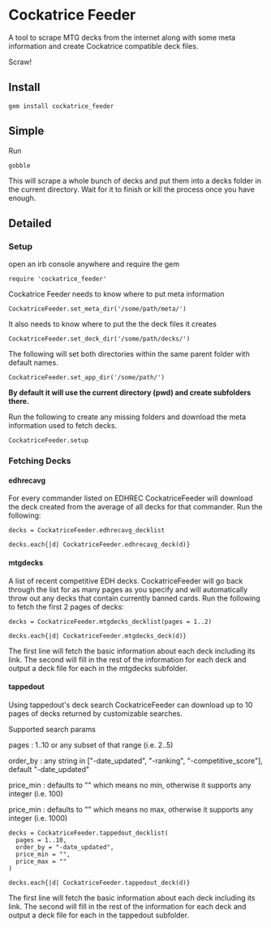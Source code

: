 # Cockatrice Feeder
A tool to scrape MTG decks from the internet along with some meta information and create Cockatrice compatible deck files.

Scraw!

## Install
`gem install cockatrice_feeder`

## Simple
Run
```
gobble
```

This will scrape a whole bunch of decks and put them into a decks folder in the current directory. Wait for it to finish or kill the process once you have enough.

## Detailed

### Setup
open an irb console anywhere and require the gem

`require 'cockatrice_feeder'`

Cockatrice Feeder needs to know where to put meta information

`CockatriceFeeder.set_meta_dir('/some/path/meta/')`

It also needs to know where to put the the deck files it creates

`CockatriceFeeder.set_deck_dir('/some/path/decks/')`

The following will set both directories within the same parent folder with default names.

`CockatriceFeeder.set_app_dir('/some/path/')`

**By default it will use the current directory (pwd) and create subfolders there.**

Run the following to create any missing folders and download the meta information used to fetch decks.

`CockatriceFeeder.setup`

### Fetching Decks

#### edhrecavg
For every commander listed on EDHREC CockatriceFeeder will download the deck created from the average of all decks for that commander. Run the following:

```
decks = CockatriceFeeder.edhrecavg_decklist

decks.each{|d| CockatriceFeeder.edhrecavg_deck(d)}
```

#### mtgdecks
A list of recent competitive EDH decks. CockatriceFeeder will go back through the list for as many pages as you specify and will automatically throw out any decks that contain currently banned cards. Run the following to fetch the first 2 pages of decks:

```
decks = CockatriceFeeder.mtgdecks_decklist(pages = 1..2)

decks.each{|d| CockatriceFeeder.mtgdecks_deck(d)}
```

The first line will fetch the basic information about each deck including its link. The second will fill in the rest of the information for each deck and output a deck file for each in the mtgdecks subfolder.

#### tappedout
Using tappedout's deck search CockatriceFeeder can download up to 10 pages of decks returned by customizable searches.

Supported search params

pages
: 1..10 or any subset of that range (i.e. 2..5)

order_by
: any string in ["-date_updated", "-ranking", "-competitive_score"], default "-date_updated"

price_min
: defaults to "" which means no min, otherwise it supports any integer (i.e. 100)

price_min
: defaults to "" which means no max, otherwise it supports any integer (i.e. 1000)

```
decks = CockatriceFeeder.tappedout_decklist(
  pages = 1..10,
  order_by = "-date_updated",
  price_min = "",
  price_max = ""
)

decks.each{|d| CockatriceFeeder.tappedout_deck(d)}
```

The first line will fetch the basic information about each deck including its link. The second will fill in the rest of the information for each deck and output a deck file for each in the tappedout subfolder.
